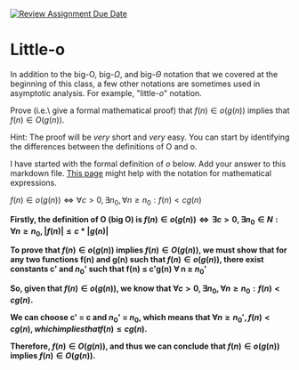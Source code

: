 [![Review Assignment Due Date](https://classroom.github.com/assets/deadline-readme-button-24ddc0f5d75046c5622901739e7c5dd533143b0c8e959d652212380cedb1ea36.svg)](https://classroom.github.com/a/wM4-KOzy)
# Little-o

In addition to the big-O, big-$\Omega$, and big-$\Theta$ notation that
we covered at the beginning of this class, a few other notations are sometimes
used in asymptotic analysis.  For example, "little-$o$" notation.

Prove (i.e.\ give a formal mathematical proof) that $f(n)\in o(g(n))$ implies
that $f(n)\in O(g(n))$.

Hint: The proof will be *very* short and *very* easy. You can start by
identifying the differences between the definitions of O and o.

I have started with the formal definition of $o$ below. Add your answer to this
markdown file. [This
page](https://docs.github.com/en/get-started/writing-on-github/working-with-advanced-formatting/writing-mathematical-expressions)
might help with the notation for mathematical expressions.

$f(n)\in o(g(n)) \iff \forall c>0, \exists n_0, \forall n\ge n_0: f(n) < c g(n)$

**Firstly, the definition of O (big O) is $f(n)\in o(g(n)) \iff \exists c>0, \exists n_0 \in N : \forall n\ge n_0, |f(n)| \le c * |g(n)|$**

**To prove that $f(n)\in o(g(n))$ implies $f(n)\in O(g(n))$, we must show that for any two functions f(n) and g(n) such that $f(n)\in o(g(n))$, there exist constants c' and $n_0$' such that f(n) $\le$ c'g(n) $\forall$ n $\ge$ $n_0$'**

**So, given that $f(n)\in o(g(n))$, we know that $\forall c>0, \exists n_0, \forall n\ge n_0: f(n) < c g(n)$.**

**We can choose c' = c and $n_0$' = $n_0$, which means that $\forall n \ge n_0', f(n) < cg(n), which implies that f(n) \le cg(n).$**

**Therefore, $f(n)\in O(g(n))$, and thus we can conclude that $f(n)\in o(g(n))$ implies $f(n)\in O(g(n))$.**
